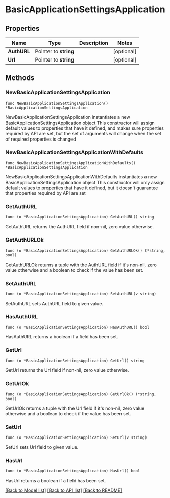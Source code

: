 # BasicApplicationSettingsApplication

## Properties

Name | Type | Description | Notes
------------ | ------------- | ------------- | -------------
**AuthURL** | Pointer to **string** |  | [optional] 
**Url** | Pointer to **string** |  | [optional] 

## Methods

### NewBasicApplicationSettingsApplication

`func NewBasicApplicationSettingsApplication() *BasicApplicationSettingsApplication`

NewBasicApplicationSettingsApplication instantiates a new BasicApplicationSettingsApplication object
This constructor will assign default values to properties that have it defined,
and makes sure properties required by API are set, but the set of arguments
will change when the set of required properties is changed

### NewBasicApplicationSettingsApplicationWithDefaults

`func NewBasicApplicationSettingsApplicationWithDefaults() *BasicApplicationSettingsApplication`

NewBasicApplicationSettingsApplicationWithDefaults instantiates a new BasicApplicationSettingsApplication object
This constructor will only assign default values to properties that have it defined,
but it doesn't guarantee that properties required by API are set

### GetAuthURL

`func (o *BasicApplicationSettingsApplication) GetAuthURL() string`

GetAuthURL returns the AuthURL field if non-nil, zero value otherwise.

### GetAuthURLOk

`func (o *BasicApplicationSettingsApplication) GetAuthURLOk() (*string, bool)`

GetAuthURLOk returns a tuple with the AuthURL field if it's non-nil, zero value otherwise
and a boolean to check if the value has been set.

### SetAuthURL

`func (o *BasicApplicationSettingsApplication) SetAuthURL(v string)`

SetAuthURL sets AuthURL field to given value.

### HasAuthURL

`func (o *BasicApplicationSettingsApplication) HasAuthURL() bool`

HasAuthURL returns a boolean if a field has been set.

### GetUrl

`func (o *BasicApplicationSettingsApplication) GetUrl() string`

GetUrl returns the Url field if non-nil, zero value otherwise.

### GetUrlOk

`func (o *BasicApplicationSettingsApplication) GetUrlOk() (*string, bool)`

GetUrlOk returns a tuple with the Url field if it's non-nil, zero value otherwise
and a boolean to check if the value has been set.

### SetUrl

`func (o *BasicApplicationSettingsApplication) SetUrl(v string)`

SetUrl sets Url field to given value.

### HasUrl

`func (o *BasicApplicationSettingsApplication) HasUrl() bool`

HasUrl returns a boolean if a field has been set.


[[Back to Model list]](../README.md#documentation-for-models) [[Back to API list]](../README.md#documentation-for-api-endpoints) [[Back to README]](../README.md)


